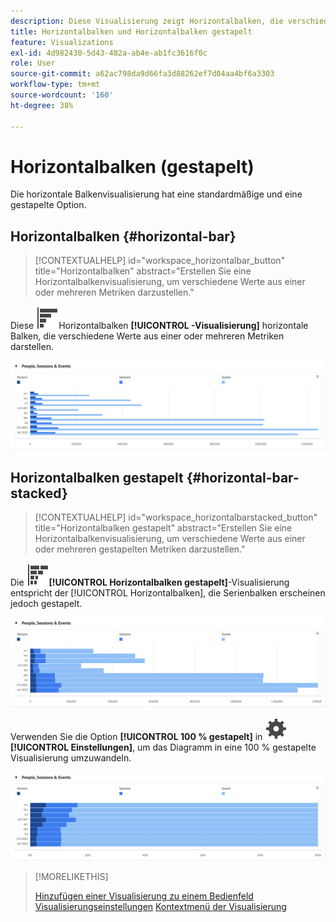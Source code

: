 ```yaml
---
description: Diese Visualisierung zeigt Horizontalbalken, die verschiedene Werte aus einer oder mehreren Metriken darstellen.
title: Horizontalbalken und Horizontalbalken gestapelt
feature: Visualizations
exl-id: 4d982430-5d43-482a-ab4e-ab1fc3616f0c
role: User
source-git-commit: a62ac798da9d66fa3d88262ef7d04aa4bf6a3303
workflow-type: tm+mt
source-wordcount: '160'
ht-degree: 38%

---
```


# Horizontalbalken (gestapelt)

Die horizontale Balkenvisualisierung hat eine standardmäßige und eine gestapelte Option.

## Horizontalbalken {#horizontal-bar}

<!-- markdownlint-disable MD034 -->

>[!CONTEXTUALHELP]
>id="workspace_horizontalbar_button"
>title="Horizontalbalken"
>abstract="Erstellen Sie eine Horizontalbalkenvisualisierung, um verschiedene Werte aus einer oder mehreren Metriken darzustellen."

<!-- markdownlint-enable MD034 -->


Diese ![GraphBarHorizontal](/help/assets/icons/GraphBarHorizontal.svg)Horizontalbalken **[!UICONTROL -Visualisierung]** horizontale Balken, die verschiedene Werte aus einer oder mehreren Metriken darstellen.

![Horizontaler Balken mit Metriken wie Seitenansichten, Seitengeschwindigkeit, Besuche, Einstiege und Ausstiege.](assets/horizontal-bar.png)

## Horizontalbalken gestapelt {#horizontal-bar-stacked}

<!-- markdownlint-disable MD034 -->

>[!CONTEXTUALHELP]
>id="workspace_horizontalbarstacked_button"
>title="Horizontalbalken gestapelt"
>abstract="Erstellen Sie eine Horizontalbalkenvisualisierung, um verschiedene Werte aus einer oder mehreren gestapelten Metriken darzustellen."

<!-- markdownlint-enable MD034 -->


Die ![GraphBarHorizontalStacked](/help/assets/icons/GraphBarHorizontalStacked.svg)**[!UICONTROL Horizontalbalken gestapelt]**-Visualisierung entspricht der [!UICONTROL Horizontalbalken], die Serienbalken erscheinen jedoch gestapelt.

![Ein gestapelter horizontaler Balken mit Seitenansichten, Besuchen, Einstiegen und Ausstiegen.](assets/horizontal-bar-stacked.png)

Verwenden Sie die Option **[!UICONTROL 100 % gestapelt]** in ![Einstellung](/help/assets/icons/Setting.svg) **[!UICONTROL Einstellungen]**, um das Diagramm in eine 100 % gestapelte Visualisierung umzuwandeln.

![Horizontalbalken gestapelt 100%](assets/horizontal-bar-stacked100.png)


>[!MORELIKETHIS]
>
>[Hinzufügen einer Visualisierung zu einem Bedienfeld](/help/analysis-workspace/visualizations/freeform-analysis-visualizations.md#add-visualizations-to-a-panel)
>[Visualisierungseinstellungen](/help/analysis-workspace/visualizations/freeform-analysis-visualizations.md#settings)
>[Kontextmenü der Visualisierung](/help/analysis-workspace/visualizations/freeform-analysis-visualizations.md#context-menu)
>

